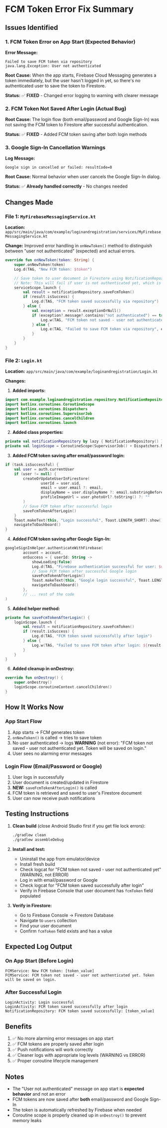 # FCM Token Error Fix Summary

## Issues Identified

### 1. FCM Token Error on App Start (Expected Behavior)
**Error Message:**
```
Failed to save FCM token via repository
java.lang.Exception: User not authenticated
```

**Root Cause:** When the app starts, Firebase Cloud Messaging generates a token immediately, but the user hasn't logged in yet, so there's no authenticated user to save the token to Firestore.

**Status:** ✅ **FIXED** - Changed error logging to warning with clearer message

### 2. FCM Token Not Saved After Login (Actual Bug)
**Root Cause:** The login flow (both email/password and Google Sign-In) was not saving the FCM token to Firestore after successful authentication.

**Status:** ✅ **FIXED** - Added FCM token saving after both login methods

### 3. Google Sign-In Cancellation Warnings
**Log Message:**
```
Google sign in cancelled or failed: resultCode=0
```

**Root Cause:** Normal behavior when user cancels the Google Sign-In dialog.

**Status:** ✅ **Already handled correctly** - No changes needed

## Changes Made

### File 1: `MyFirebaseMessagingService.kt`
**Location:** `app/src/main/java/com/example/loginandregistration/services/MyFirebaseMessagingService.kt`

**Change:** Improved error handling in `onNewToken()` method to distinguish between "user not authenticated" (expected) and actual errors.

```kotlin
override fun onNewToken(token: String) {
    super.onNewToken(token)
    Log.d(TAG, "New FCM token: $token")

    // Save token to user document in Firestore using NotificationRepository
    // Note: This will fail if user is not authenticated yet, which is expected
    serviceScope.launch {
        val result = notificationRepository.saveFcmToken()
        if (result.isSuccess) {
            Log.d(TAG, "FCM token saved successfully via repository")
        } else {
            val exception = result.exceptionOrNull()
            if (exception?.message?.contains("not authenticated") == true) {
                Log.w(TAG, "FCM token not saved - user not authenticated yet. Token will be saved on login.")
            } else {
                Log.e(TAG, "Failed to save FCM token via repository", exception)
            }
        }
    }
}
```

### File 2: `Login.kt`
**Location:** `app/src/main/java/com/example/loginandregistration/Login.kt`

**Changes:**

1. **Added imports:**
```kotlin
import com.example.loginandregistration.repository.NotificationRepository
import kotlinx.coroutines.CoroutineScope
import kotlinx.coroutines.Dispatchers
import kotlinx.coroutines.SupervisorJob
import kotlinx.coroutines.cancelChildren
import kotlinx.coroutines.launch
```

2. **Added class properties:**
```kotlin
private val notificationRepository by lazy { NotificationRepository() }
private val loginScope = CoroutineScope(SupervisorJob() + Dispatchers.Main)
```

3. **Added FCM token saving after email/password login:**
```kotlin
if (task.isSuccessful) {
    val user = auth.currentUser
    if (user != null) {
        createOrUpdateUserInFirestore(
                userId = user.uid,
                email = user.email ?: email,
                displayName = user.displayName ?: email.substringBefore("@"),
                profileImageUrl = user.photoUrl?.toString() ?: ""
        )
        // Save FCM token after successful login
        saveFcmTokenAfterLogin()
    }
    Toast.makeText(this, "Login successful", Toast.LENGTH_SHORT).show()
    navigateToDashboard()
}
```

4. **Added FCM token saving after Google Sign-In:**
```kotlin
googleSignInHelper.authenticateWithFirebase(
        account = account,
        onSuccess = { userId: String ->
            showLoading(false)
            Log.d(TAG, "Firebase authentication successful for user: $userId")
            // Save FCM token after successful Google login
            saveFcmTokenAfterLogin()
            Toast.makeText(this, "Google login successful", Toast.LENGTH_SHORT).show()
            navigateToDashboard()
        },
        // ... rest of the code
)
```

5. **Added helper method:**
```kotlin
private fun saveFcmTokenAfterLogin() {
    loginScope.launch {
        val result = notificationRepository.saveFcmToken()
        if (result.isSuccess) {
            Log.d(TAG, "FCM token saved successfully after login")
        } else {
            Log.w(TAG, "Failed to save FCM token after login: ${result.exceptionOrNull()?.message}")
        }
    }
}
```

6. **Added cleanup in onDestroy:**
```kotlin
override fun onDestroy() {
    super.onDestroy()
    loginScope.coroutineContext.cancelChildren()
}
```

## How It Works Now

### App Start Flow
1. App starts → FCM generates token
2. `onNewToken()` is called → tries to save token
3. No user authenticated → logs **WARNING** (not error): "FCM token not saved - user not authenticated yet. Token will be saved on login."
4. User sees no alarming error messages

### Login Flow (Email/Password or Google)
1. User logs in successfully
2. User document is created/updated in Firestore
3. **NEW:** `saveFcmTokenAfterLogin()` is called
4. FCM token is retrieved and saved to user's Firestore document
5. User can now receive push notifications

## Testing Instructions

1. **Clean build** (close Android Studio first if you get file lock errors):
   ```bash
   ./gradlew clean
   ./gradlew assembleDebug
   ```

2. **Install and test:**
   - Uninstall the app from emulator/device
   - Install fresh build
   - Check logcat for "FCM token not saved - user not authenticated yet" (WARNING, not ERROR)
   - Log in with email/password or Google
   - Check logcat for "FCM token saved successfully after login"
   - Verify in Firebase Console that user document has `fcmToken` field populated

3. **Verify in Firestore:**
   - Go to Firebase Console → Firestore Database
   - Navigate to `users` collection
   - Find your user document
   - Confirm `fcmToken` field exists and has a value

## Expected Log Output

### On App Start (Before Login)
```
FCMService: New FCM token: [token_value]
FCMService: FCM token not saved - user not authenticated yet. Token will be saved on login.
```

### After Successful Login
```
LoginActivity: Login successful
LoginActivity: FCM token saved successfully after login
NotificationRepository: FCM token saved successfully: [token_value]
```

## Benefits

1. ✅ No more alarming error messages on app start
2. ✅ FCM tokens are properly saved after login
3. ✅ Push notifications will work correctly
4. ✅ Cleaner logs with appropriate log levels (WARNING vs ERROR)
5. ✅ Proper coroutine lifecycle management

## Notes

- The "User not authenticated" message on app start is **expected behavior** and not an error
- FCM tokens are now saved after **both** email/password and Google Sign-In
- The token is automatically refreshed by Firebase when needed
- Coroutine scope is properly cleaned up in `onDestroy()` to prevent memory leaks

